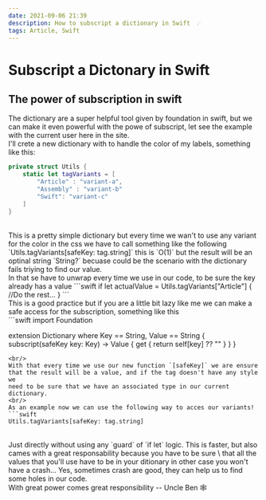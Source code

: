 ```yaml
---
date: 2021-09-06 21:39
description: How to subscript a dictionary in Swift  ☄️
tags: Article, Swift
---
```


# Subscript a Dictonary in Swift

## The power of subscription in swift

The dictionary are a super helpful tool given by foundation in swift, but we can make it even powerful with the powe of subscript, 
let see the example with the current user here in the site.
<br/>
I'll crete a new dictionary with to handle the color of my labels, something like this:
```swift
private struct Utils {
    static let tagVariants = [
        "Article" : "variant-a",
        "Assembly" : "variant-b"
        "Swift": "variant-c"
    ]
}
```
<br/>
This is a pretty simple dictionary but every time we wan't to use any variant for the color in the css we have to call something like the 
following `Utils.tagVariants[safeKey: tag.string]` this is `O(1)` but the result will be an optinal string `String?` becuase could be the scenario 
with the dictionary fails triying to find our value. 
<br/>
In that se have to unwrap every time we use in our code, to be sure the key already has a value
```swift
if let actualValue = Utils.tagVariants["Article"] {
//Do the rest...
}
```
<br/>
This is a good practice but if you are a little bit lazy like me we can make a safe access for the subscription, something like this
<br/> 
```swift
import Foundation

extension Dictionary where Key == String, Value == String {
    subscript(safeKey key: Key) -> Value {
        get {
            return self[key] ?? ""
        }
    }
}
``` 
<br/>
With that every time we use our new function `[safeKey]` we are ensure that the result will be a value, and if the tag doesn't have any style we 
need to be sure that we have an associated type in our current dictionary. 
<br/>
As an example now we can use the following way to acces our variants!
```swift
Utils.tagVariants[safeKey: tag.string]
```
<br/>
Just directly without using any `guard` of `if let` logic. This is faster, but also cames with a great responsability because you have to be sure \
that all the values that you'll use have to be in your ditionary in other case you won't have a crash... Yes, sometimes crash are good, they can 
help us to find some holes in our code. 
<br/>
With great power comes great responsibility -- Uncle Ben 🕸


